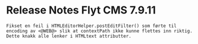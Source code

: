 # Release Notes Flyt CMS 7.9.11
    Fikset en feil i HTMLEditorHelper.postEditFilter() som førte til encoding av <@WEB@> slik at contextPath ikke kunne flettes inn riktig. Dette knakk alle lenker i HTMLtext attributter.
##  
